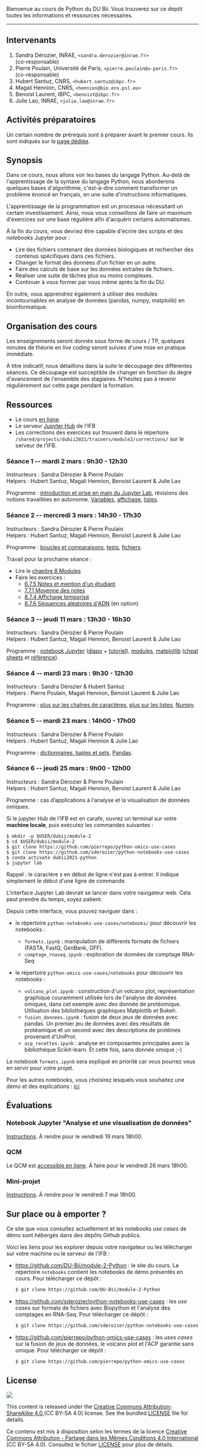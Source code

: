 Bienvenue au cours de Python du DU Bii. Vous trouverez sur ce dépôt toutes les informations et ressources nécessaires.

---
## Intervenants

1. Sandra Dérozier, INRAE, `<sandra.derozier@inrae.fr>`  
    (co-responsable)
2. Pierre Poulain, Université de Paris, `<pierre.poulain@u-paris.fr>`  
    (co-responsable)
3. Hubert Santuz, CNRS, `<hubert.santuz@ibpc.fr>`
4. Magali Hennion, CNRS, `<hennion@bio.ens.psl.eu>`
5. Benoist Laurent, IBPC, `<benoist@ibpc.fr>`
6. Julie Lao, INRAE, `<julie.lao@inrae.fr>` 


## Activités préparatoires

Un certain nombre de prérequis sont à préparer avant le premier cours. Ils sont indiqués sur la [page dédiée](https://du-bii.github.io/accueil/activites_preparatoires/).

## Synopsis

Dans ce cours, nous allons voir les bases du langage Python. Au-delà de l'apprentissage de la syntaxe du langage Python, nous aborderons quelques bases d'algorithmie, c'est-à-dire comment transformer un problème énoncé en français, en une suite d'instructions informatiques.

L'apprentissage de la programmation est un processus nécessitant un certain investissement. Ainsi, nous vous conseillons de faire un maximum d'exercices sur une base régulière afin d'acquérir certains automatismes. 

À la fin du cours, vous devriez être capable d'écrire des scripts et des *notebooks* Jupyter pour :

- Lire des fichiers contenant des données biologiques et rechercher des contenus spécifiques dans ces fichiers.
- Changer le format des données d'un fichier en un autre.
- Faire des calculs de base sur les données extraites de fichiers.
- Réaliser une suite de tâches plus ou moins complexes.
- Continuer à vous former par vous même après la fin du DU.

En outre, vous apprendrez également à utiliser des modules incontournables en analyse de données (pandas, numpy, matplolib) en bioinformatique.

## Organisation des cours

Les enseignements seront donnés sous forme de cours / TP, quelques minutes de théorie en *live coding* seront suivies d'une mise en pratique immédiate. 

À titre indicatif, nous détaillons dans la suite le découpage des différentes séances. Ce découpage est succeptible de changer en fonction du degré d'avancement de l'ensemble des stagiaires. N'hésitez pas à revenir régulièrement sur cette page pendant la formation.

## Ressources

- Le cours [en ligne](https://python.sdv.univ-paris-diderot.fr/).
- Le serveur [Jupyter Hub](https://jupyterhub.cluster.france-bioinformatique.fr/) de l'IFB
- Les corrections des exercices sur trouvent dans le répertoire `/shared/projects/dubii2021/trainers/module2/corrections/` sur le serveur de l'IFB.

### Séance 1 -- mardi 2 mars : 9h30 - 12h30

Instructeurs : Sandra Dérozier & Pierre Poulain  
Helpers : Hubert Santuz, Magali Hennion, Benoist Laurent & Julie Lao

Programme : [introduction et prise en main du Jupyter Lab](Python_seance1_introduction.pdf), révisions des notions travaillées en autonomie. 
[Variables](https://python.sdv.univ-paris-diderot.fr/02_variables/), 
[affichage](https://python.sdv.univ-paris-diderot.fr/03_affichage/), 
[listes](https://python.sdv.univ-paris-diderot.fr/04_listes/).

<!--


**Liens vers des articles intéressants**

* Lien vers une [interview de Guido van RossumURL](https://lemonde.fr/pixels/article/2018/07/25/je-n-imaginais-pas-que-python-connaitrait-un-tel-succes_5335917_4408996.html)
* Un article intéressant qui montre l'importance de la programmation en biologie et qui évoque Python bien sûr ! [Ten simple rules for biologists learning to programURL](https://journals.plos.org/ploscompbiol/article?id=10.1371/journal.pcbi.1005871)
-->

### Séance 2 -- mercredi 3 mars : 14h30 - 17h30

Instructeurs : Sandra Dérozier & Pierre Poulain  
Helpers : Hubert Santuz, Magali Hennion, Benoist Laurent & Julie Lao

Programme : 
[boucles et comparaisons](https://python.sdv.univ-paris-diderot.fr/05_boucles_comparaisons/), 
[tests](https://python.sdv.univ-paris-diderot.fr/06_tests/), 
[fichiers](https://python.sdv.univ-paris-diderot.fr/07_fichiers/).

Travail pour la prochaine séance :

- Lire le [chapitre 8 Modules](https://python.sdv.univ-paris-diderot.fr/08_modules/)
- Faire les exercices :
  - [6.7.5 Notes et mention d'un étudiant](https://python.sdv.univ-paris-diderot.fr/06_tests/#675-notes-et-mention-dun-etudiant)
  - [7.7.1 Moyenne des notes](https://python.sdv.univ-paris-diderot.fr/07_fichiers/#771-moyenne-des-notes)
  - [8.7.4 Affichage temporisé](https://python.sdv.univ-paris-diderot.fr/08_modules/#874-affichage-temporise)
  - [8.7.6 Séquences aléatoires d'ADN](https://python.sdv.univ-paris-diderot.fr/08_modules/#876-sequences-aleatoires-dadn) (en option)

<!--

**Un peu de travail pour la prochaine séance**

* lire le chapitre **[7. Fichiers](https://python.sdv.univ-paris-diderot.fr/07_fichiers/)**
* lire le chapitre **[8. Modules](https://python.sdv.univ-paris-diderot.fr/08_modules/)**
* faire les exercices sur les **boucles** ([5.4.10](https://python.sdv.univ-paris-diderot.fr/05_boucles_comparaisons/#5410-pyramide) et [5.4.11](https://python.sdv.univ-paris-diderot.fr/05_boucles_comparaisons/#5411-parcours-de-matrice))
* faire un exercice sur les **tests** ([6.7.9 méthode 1](https://python.sdv.univ-paris-diderot.fr/06_tests/#methode-1-peu-optimale-mais-assez-intuitive))
* faire les exercices sur les **fichiers** ([7.7.1](https://python.sdv.univ-paris-diderot.fr/07_fichiers/#771-moyenne-des-notes), [7.7.2](https://python.sdv.univ-paris-diderot.fr/07_fichiers/#772-admis-ou-recale) et [7.7.3](https://python.sdv.univ-paris-diderot.fr/07_fichiers/#773-spirale-exercice))

-->

### Séance 3 -- jeudi 11 mars : 13h30 - 16h30

Instructeurs : Sandra Dérozier & Pierre Poulain  
Helpers : Hubert Santuz, Magali Hennion, Benoist Laurent & Julie Lao

Programme :
[notebook Jupyter](https://python.sdv.univ-paris-diderot.fr/18_jupyter/) ([diapo](https://cupnet.net/intro-jupyter/slides/) + [tutoriel](https://cupnet.net/intro-jupyter/tuto_DUBII)), 
[modules](https://python.sdv.univ-paris-diderot.fr/08_modules/), 
[matplotlib](https://python.sdv.univ-paris-diderot.fr/17_modules_interet_bioinfo/#173-module-matplotlib) ([cheat sheets](https://github.com/matplotlib/cheatsheets) et [référence](https://www.python-graph-gallery.com/)).


### Séance 4 -- mardi 23 mars : 9h30 - 12h30

Instructeurs : Sandra Dérozier & Hubert Santuz  
Helpers : Pierre Poulain, Magali Hennion, Benoist Laurent & Julie Lao

Programme : 
[plus sur les chaînes de caractères](https://python.sdv.univ-paris-diderot.fr/10_plus_sur_les_chaines_de_caracteres/), 
[plus sur les listes](https://python.sdv.univ-paris-diderot.fr/11_plus_sur_les_listes/), 
[Numpy](https://python.sdv.univ-paris-diderot.fr/17_modules_interet_bioinfo/#171-module-numpy).


### Séance 5 -- mardi 23 mars : 14h00 - 17h00

Instructeurs : Sandra Dérozier & Pierre Poulain  
Helpers : Hubert Santuz, Magali Hennion & Julie Lao

Programme : 
[dictionnaires, tuples et sets](https://python.sdv.univ-paris-diderot.fr/13_dictionnaires_tuples_sets/), 
[Pandas](https://python.sdv.univ-paris-diderot.fr/17_modules_interet_bioinfo/#174-module-pandas).


### Séance 6 -- jeudi 25 mars : 9h00 - 12h00

Instructeurs : Sandra Dérozier & Pierre Poulain  
Helpers : Hubert Santuz, Magali Hennion, Benoist Laurent & Julie Lao

Programme : cas d’applications à l'analyse et la visualisation de données omiques.

Si le jupyter Hub de l'IFB est en carafe, ouvrez un terminal sur votre **machine locale**, puis exécutez les commandes suivantes :
```
$ mkdir -p $USER/dubii/module-2
$ cd $USER/dubii/module-2
$ git clone https://github.com/pierrepo/python-omics-use-cases
$ git clone https://github.com/sderozier/python-notebooks-use-cases
$ conda activate dubii2021-python
$ jupyter lab
```

Rappel : le caractère `$` en début de ligne n'est pas à entrer. Il indique simplement le début d'une ligne de commande.

L'interface Jupyter Lab devrait se lancer dans votre navigateur web. Cela peut prendre du temps, soyez patient.

Depuis cette interface, vous pouvez naviguer dans :

- le répertoire `python-notebooks-use-cases/notebooks/` pour découvrir les notebooks :
  - `formats.ipynb` : manipulation de différents formats de fichiers (FASTA, FastQ, GenBank, GFF).
  - `comptage_rnaseq.ipynb` : exploration de données de comptage RNA-Seq

- le répertoire `python-omics-use-cases/notebooks` pour découvrir les notebooks :
  - `volcano_plot.ipynb` : construction d'un volcano plot, représentation graphique couramment utilisée lors de l'analyse de données omiques, dans cet exemple avec des donnée de protéomique. Utilisation des bibliothèques graphiques Matplotlib et Bokeh.
  - `fusion_donnees.ipynb` : fusion de deux jeux de données avec pandas. Un premier jeu de données avec des résultats de protéomique et un second avec des descriptions de protéines provenant d'UniProt.
   - `acp_recettes.ipynb` : analyse en composantes principales avec la bibliothèque Scikit-learn. Et cette fois, sans donnée omique ;-)


Le notebook `formats.ipynb` sera expliqué en priorité car vous pourrez vous en servir pour votre projet.

Pour les autres notebooks, vous choisirez lesquels vous souhaitez une démo et des explications : [ici](https://www.wooclap.com/ZZDBYC)

## Évaluations

### Notebook Jupyter "Analyse et une visualisation de données"

[Instructions](evaluations/analyse_visu/index.md). À rendre pour le vendredi 19 mars 18h00.

### QCM

Le QCM est [accessible en ligne](https://docs.google.com/forms/d/e/1FAIpQLScFLrVqTg-q7cua6aclGkPhH_UWfZDQWYu5fE1BlOdnJ-nukw/viewform). À faire pour le vendredi 26 mars 18h00.


### Mini-projet

[Instructions](evaluations/extraction_seq/index.md). À rendre pour le vendredi 7 mai 18h00.

## Sur place ou à emporter ?

Ce site que vous consultez actuellement et les notebooks *use cases* de démo sont hébergés dans des dépôts Github publics.

Voici les liens pour les explorer depuis votre navigateur ou les télécharger sur votre machine ou le serveur de l'IFB :

- <https://github.com/DU-Bii/module-2-Python> : le site du cours. Le répertoire `notebooks` contient les notebooks de démo présentés en cours.
  Pour télécharger ce dépôt :  
  ```bash
  $ git clone https://github.com/DU-Bii/module-2-Python
  ```

- <https://github.com/sderozier/python-notebooks-use-cases> : les *use cases* sur formats de fichiers avec Biopython et l'analyse des comptages en RNA-Seq.
  Pour télécharger ce dépôt :  
  ```bash
  $ git clone https://github.com/sderozier/python-notebooks-use-cases
  ```

- <https://github.com/pierrepo/python-omics-use-cases> : les *uses cases* sur la fusion de jeux de données, le volcano plot et l'ACP garantie sans omique.
  Pour télécharger ce dépôt :  
  ```bash
  $ git clone https://github.com/pierrepo/python-omics-use-cases
  ```


## License

![](img/CC-BY-SA.png)

This content is released under the [Creative Commons Attribution-ShareAlike 4.0 ](https://creativecommons.org/licenses/by-sa/4.0/deed.en) (CC BY-SA 4.0) license. See the bundled [LICENSE](LICENSE.txt) file for details.

Ce contenu est mis à disposition selon les termes de la licence [Creative Commons Attribution - Partage dans les Mêmes Conditions 4.0 International](https://creativecommons.org/licenses/by-sa/4.0/deed.fr) (CC BY-SA 4.0). Consultez le fichier [LICENSE](LICENSE.txt) pour plus de détails.
